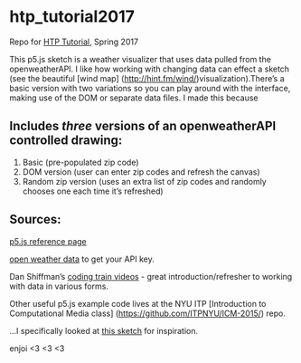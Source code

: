 # htp_tutorial2017
Repo for [HTP Tutorial](http://www.hackthepatriarchybaltimore.com/), Spring 2017

This p5.js sketch is a weather visualizer that uses data pulled from the openweatherAPI.  I like how working with changing data can effect a sketch (see the beautiful [wind map] (http://hint.fm/wind/)visualization).There’s a basic version with two variations so you can play around with the interface, making use of the DOM or separate data files. I made this because

## Includes *three* versions of an openweatherAPI controlled drawing:

1. Basic (pre-populated zip code)
2. DOM version (user can enter zip codes and refresh the canvas)
3. Random zip version (uses an extra list of zip codes and randomly chooses one each time it’s refreshed)

## Sources:
[p5.js reference page](http://p5js.org/reference/)

[open weather data](http://openweathermap.org/) to get your API key.

Dan Shiffman’s [coding train videos](https://www.youtube.com/user/shiffman) - great introduction/refresher to working with data in various forms.

Other useful p5.js example code lives at the NYU ITP [Introduction to Computational Media class] (https://github.com/ITPNYU/ICM-2015/) repo. 

…I specifically looked at [this sketch](https://github.com/ITPNYU/ICM-2015/blob/master/03_interaction/for_loops5/sketch.js) for inspiration.

enjoi <3 <3 <3






